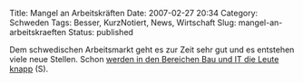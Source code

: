 Title: Mangel an Arbeitskräften
Date: 2007-02-27 20:34
Category: Schweden
Tags: Besser, KurzNotiert, News, Wirtschaft
Slug: mangel-an-arbeitskraeften
Status: published

Dem schwedischen Arbeitsmarkt geht es zur Zeit sehr gut und es entstehen
viele neue Stellen. Schon [werden in den Bereichen Bau und IT die Leute
knapp](http://www.sr.se/Ekot/artikel.asp?artikel=1226986) (S).

